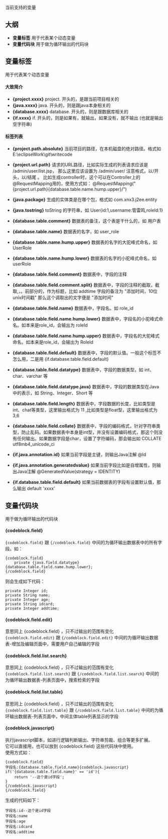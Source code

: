 当前支持的变量

## 大纲
* **变量标签** 用于代表某个动态变量
* **变量代码块** 用于做为循环输出的代码块

## 变量标签
用于代表某个动态变量
#### 大致简介
* **{project.xxxx}** project. 开头的，是跟当前项目相关的
* **{java.xxxx}** java. 开头的，则是跟java本身相关的
* **{database.xxxx}** database. 开头的，则是跟数据库相关的
* **{if.xxxx}** if. 开头的，则是如果有，就输出，如果没有，就不输出 (也就是输出空字符串) 

#### 标签列表
* **{project.path.absolute}** 当前项目的路径，在本机磁盘的绝对路径。格式如 E:\eclipseWork\git\writecode
* **{project.url.path}** 请求的URL路径，比如实际生成的列表请求应该是 /admin/user/list.jsp， 那么这里应该设置为 /admin/user/ 注意格式，以/开头，以/结尾 。 比如生成controller时，这个可以在Controller上的@RequestMapping用的，使用方式如： @RequestMapping("{project.url.path}{database.table.name.hump.upper}/")
  
* **{java.package}** 生成的实体类是在哪个包，格式如 com.xnx3.j2ee.entity  
* **{java.tostring}** toString 的字符串，如 User{id:1,username:管雷鸣,roleId:1}
  
* **{database.table.comment}** 数据表的备注，这个表是干什么的，如 用户表  
* **{database.table.name}** 数据表的名字，如 user_role
* **{database.table.name.hump.upper}** 数据表的名字的大驼峰式命名，如 UserRole 
* **{database.table.name.hump.lower}** 数据表的名字的小驼峰式命名，如 userRole
  
* **{database.table.field.comment}** 数据表中，字段的注释
* **{database.table.field.comment.split}** 数据表中，字段的注释的截取，截取,，。前部分的，作为标题，比如 addtime 字段的备注为 "添加时间，10位unix时间戳"  那么这个调取出的文字便是 "添加时间" 
* **{database.table.field.name}** 数据表中，字段名。如 role_id
* **{database.table.field.name.hump.lower}** 数据表中，字段名的小驼峰式命名。如本来是role_id，会输出为 roleId
* **{database.table.field.name.hump.upper}** 数据表中，字段名的大驼峰式命名。如本来是role_id，会输出为 RoleId
* **{database.table.field.default}** 数据表中，字段的默认值。一般这个标签不怎么用，二是用 {if.database.table.field.default}
* **{database.table.field.datatype}** 数据表中，字段的数据类型，如 int、char、varchar 等
* **{database.table.field.datatype.java}** 数据表中，字段的数据类型在Java中的表示，如 String、Integer、Short 等
* **{database.table.field.length}** 数据表中，字段数据的长度，比如类型是int、chat等类型，这里输出格式为 11 ,比如类型是float型，这里输出格式为 3,6
* **{database.table.field.collate}** 数据表中，字段的编码格式，针对字符串类型，防止乱码。如果数据表中本身是int型，并没有设置编码格式，那这个则没有任何输出。如果数据字段是char，设置了字符编码，那会输出如 COLLATE utf8mb4_unicode_ci
* **{if.java.annotation.id}** 如果当前字段是主键，则输出Java注解 @Id
* **{if.java.annotation.generatedvalue}** 如果当前字段比如是自增属性，则输出Java注解 @GeneratedValue(strategy = IDENTITY)
* **{if.database.table.field.default}** 如果当前数据表的字段有设置默认值，那么输出 default 'xxxx'

## 变量代码块
用于做为循环输出的代码块
#### {codeblock.field}

````{codeblock.field}```` 跟 ````{/codeblock.field}```` 中间的为循环输出数据表中的所有字段。如： 

````
{codeblock.field}
	private {java.field.datatype} {database.table.field.name.hump.lower};
{/codeblock.field}
````

则会生成如下代码： 

````
private Integer id;
private String name;
private Integer age;
private String idcard;
private Integer addtime;
````

#### {codeblock.field.edit}
意思同上 {codeblock.field} ，只不过输出的范围有变化
````{codeblock.field.edit}```` 跟 ````{/codeblock.field.edit}```` 中间的为循环输出数据表-增加及编辑页面中，需要用户自己编辑的字段

#### {codeblock.field.list.search}
意思同上 {codeblock.field} ，只不过输出的范围有变化
````{codeblock.field.list.search}```` 跟 ````{/codeblock.field.list.search}```` 中间的为循环输出数据表-列表页面中，搜索检索的字段

#### {codeblock.field.list.table}
意思同上 {codeblock.field} ，只不过输出的范围有变化
````{codeblock.field.list.table}```` 跟 ````{/codeblock.field.list.table}```` 中间的为循环输出数据表-列表页面中，中间主体table列表显示的字段

#### {codeblock.javascript}
执行javascript脚本，如进行逻辑判断输出、字符串剪裁、组合等更多扩展。  
它可以直接用，也可以放到 {codeblock.field} 这些代码块中使用。  
使用方式如：  

````
{codeblock.field}
字段名:{database.table.field.name}{codeblock.javascript}
if('{database.table.field.name}' == 'id'){
	return '--这个是id字段';
}
{/codeblock.javascript}
{/codeblock.field}
````

生成的代码如下：  

````
字段名:id--这个是id字段
字段名:name
字段名:age
字段名:idcard
字段名:addtime
````
